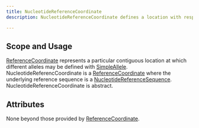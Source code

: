 ```yaml
---
title: NucleotideReferenceCoordinate
description: NucleotideReferenceCoordinate defines a location with respect to a <a href="../reference_sequence/nucleotide_reference_sequence.html">NucleotideReferenceSequence</a>.

---
```


Scope and Usage
---------------

[ReferenceCoordinate](reference_coordinate.html) represents a particular contiguous location at which different alleles may be defined with [SimpleAllele](simple_allele.html).  NucleotideReferencCoordinate is a [ReferenceCoordinate](reference_coordinate.html) where the underlying reference sequence is a [NucleotideReferenceSequence](../reference_sequence/nucleotide_reference_sequence.html).   NucleotideReferenceCoordinate is abstract.

Attributes
----------

None beyond those provided by [ReferenceCoordinate](reference_coordinate.html).
